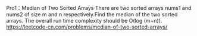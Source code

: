 Pro1：Median of Two Sorted Arrays
There are two sorted arrays nums1 and nums2 of size m and n respectively.Find the
median of the two sorted arrays. The overall run time complexity should be O(log
(m+n)).
https://leetcode-cn.com/problems/median-of-two-sorted-arrays/
